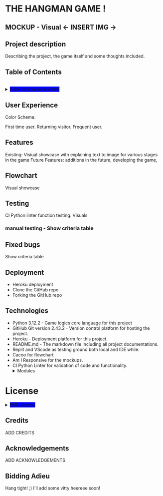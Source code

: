 # THE HANGMAN GAME !

## MOCKUP - Visual <- INSERT IMG ->

## Project description

Describing the project, the game itself and some thoughts included.


<summary><h2>Table of Contents</h2><br>
<details><summary><span style="background-color: #0000FF">Click to preview content</span></summary>

<details>
<summary><h3>User Experience</h3></summary>

 Content for the "User Experience" 

</details>

<details>
<summary><h3>Features</h3></summary>

Content for the "Features" 

</details>

<details>
<summary><h3>Existing Features (visuals)</h3></summary>

 Content for the "Existing Features (visuals)" 
</details>

<details>
<summary><h3>My Flowchart (visual)</h3></summary>

 Content for the "My Flowchart (visual)" 

</details>

<details>
<summary><h3>Testing Python Linter (Visual)</h3></summary>

 Content for the "Testing Python Linter (Visual)

</details>

<details>
<summary><h3>Manual testing (Seperate / Visual)</h3></summary>

Content for the "Manual testing (Seperate / Visual)

</details>

<details>
<summary><h3>Fixed bugs</h3></summary>

Content for the "Fixed bugs" 

</details>

<details>
<summary><h3>Deployment</h3></summary>

   - <details>
     <summary><h4>i. Heroku</h4></summary>

     Content for the "i. Heroku

     </details>

   - <details>
     <summary><h4>ii. GitHub Repo clone</h4></summary>

     Content for the "ii. GitHub Repo clone"

     </details>

   - <details>
     <summary><h4>iii. Forking the GitHub</h4></summary>

    Content for the iii. Forking the GitHub

     </details>

</details>

<details>
<summary><h3>Technologies, Libraries, Framework & Other programs used</h3></summary>

Content for the "Technologies, Libraries, Framework & Other programs used

</details>

<details>
<summary><h3>Credits</h3></summary>

Content for the "Credits

</details>

<details>
<summary><h3>License</h3></summary>

 Content for the "License"

</details>

<details>
<summary><h3>Acknowledgment</h3></summary>

 Content for the "Acknowledgment

</details>

<details>
<summary><h3>Bidding Adieu</h3></summary>

BIIIIIG THANKS AND BIG BYE! 

</details>
</details>


## User Experience

Color Scheme.

First time user.
Returning visitor.
Frequent user.

## Features 

Existing: Visiual showcase with explaining text to image for various stages in  the game
Future Features: additions in the future, developing the game, 

## Flowchart

Visual showcase

## Testing 

 CI Python linter function testing. Visuals
 ### manual testing - Show criteria table

## Fixed bugs
Show criteria table 

## Deployment 
- Heroku deployment
- Clone the GitHub repo
- Forking the GitHub repo

## Technologies
 - Python 3.12.2 - Game logics core language for this project<br>
 - GitHub Git version 2.43.2 - Version control platform for hosting the project.<br>
 - Heroku - Deployment platform for this project.
 - README.md - The markdown file including all project documentations.<br>
 - Replit and VScode as testing ground both local and IDE while.
 - Cacoo for flowchart
 - Am I Responsive for the mockups.
 - CI Python Linter for validation of code and functionality.
 <br><details><summary>Modules</summary>
   - random<br>
   - os<br>
   - string<br>
   - time<br>
   - Wordlist (words, graphics, welcometxt, gameovervisual)<br>
   </details>
 

# License
<details><summary><span style="background-color: #0000FF">MIT License</span></summary>

Copyright (c) [2024] [Milo Razzaz]

Permission is hereby granted, free of charge, to any person obtaining a copy
of this software and associated documentation files (the "Software"), to deal
in the Software without restriction, including without limitation the rights
to use, copy, modify, merge, publish, distribute, sublicense, and/or sell
copies of the Software, and to permit persons to whom the Software is
furnished to do so, subject to the following conditions:

The above copyright notice and this permission notice shall be included in all
copies or substantial portions of the Software.

THE SOFTWARE IS PROVIDED "AS IS", WITHOUT WARRANTY OF ANY KIND, EXPRESS OR
IMPLIED, INCLUDING BUT NOT LIMITED TO THE WARRANTIES OF MERCHANTABILITY,
FITNESS FOR A PARTICULAR PURPOSE AND NONINFRINGEMENT. IN NO EVENT SHALL THE
AUTHORS OR COPYRIGHT HOLDERS BE LIABLE FOR ANY CLAIM, DAMAGES OR OTHER
LIABILITY, WHETHER IN AN ACTION OF CONTRACT, TORT OR OTHERWISE, ARISING FROM,
OUT OF OR IN CONNECTION WITH THE SOFTWARE OR THE USE OR OTHER DEALINGS IN THE
SOFTWARE.</details>

## Credits

ADD CREDITS 

## Acknowledgements

ADD ACKNOWLEDGEMENTS

## Bidding Adieu

Hang tight! ;) I'll add some vitty heereee soon!
